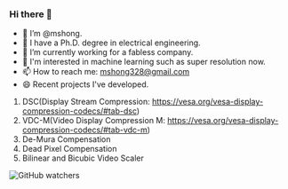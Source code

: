 ### Hi there 👋

- 👯 I’m @mshong.
- 🌱 I have a Ph.D. degree in electrical engineering.
- 🔭 I’m currently working for a fabless company.
- 🤔 I'm interested in machine learning such as super resolution now.
- 📫 How to reach me: mshong328@gmail.com
- 😄 Recent projects I've developed.
1. DSC(Display Stream Compression: https://vesa.org/vesa-display-compression-codecs/#tab-dsc)
2. VDC-M(Video Display Compression M: https://vesa.org/vesa-display-compression-codecs/#tab-vdc-m)
3. De-Mura Compensation
4. Dead Pixel Compensation
5. Bilinear and Bicubic Video Scaler

![GitHub watchers](https://img.shields.io/github/watchers/mshong/mshong?style=social)
